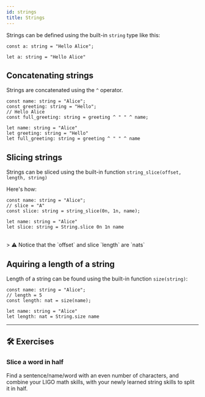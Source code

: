 ```yaml
---
id: strings
title: Strings
---
```




Strings can be defined using the built-in `string` type like this:

<!--DOCUSAURUS_CODE_TABS-->
<!--Pascaligo-->
```
const a: string = "Hello Alice";
```
<!--Cameligo-->
```
let a: string = "Hello Alice"
```
<!--END_DOCUSAURUS_CODE_TABS-->


## Concatenating strings

Strings are concatenated using the `^` operator.

<!--DOCUSAURUS_CODE_TABS-->
<!--Pascaligo-->
```
const name: string = "Alice";
const greeting: string = "Hello";
// Hello Alice
const full_greeting: string = greeting ^ " " ^ name;
```
<!--Cameligo-->
```
let name: string = "Alice"
let greeting: string = "Hello"
let full_greeting: string = greeting ^ " " ^ name
```
<!--END_DOCUSAURUS_CODE_TABS-->


## Slicing strings

Strings can be sliced using the built-in function `string_slice(offset, length, string)`

Here's how:
<!--DOCUSAURUS_CODE_TABS-->
<!--Pascaligo-->
```
const name: string = "Alice";
// slice = "A"
const slice: string = string_slice(0n, 1n, name);
```
<!--Cameligo-->
```
let name: string = "Alice"
let slice: string = String.slice 0n 1n name
```
<!--END_DOCUSAURUS_CODE_TABS-->

<br/>
> ⚠️ Notice that the `offset` and slice `length` are `nats`

## Aquiring a length of a string

Length of a string can be found using the built-in function `size(string)`:

<!--DOCUSAURUS_CODE_TABS-->
<!--Pascaligo-->
```
const name: string = "Alice";
// length = 5
const length: nat = size(name);
```
<!--Cameligo-->
```
let name: string = "Alice"
let length: nat = String.size name
```
<!--END_DOCUSAURUS_CODE_TABS-->

---

## 🛠 Exercises

### Slice a word in half

Find a sentence/name/word with an even number of characters, and combine your LIGO math skills, with your newly learned string skills to split it in half.
